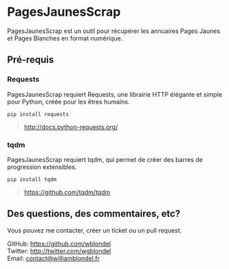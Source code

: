 # PagesJaunesScrap
PagesJaunesScrap est un outil pour récupérer les annuaires Pages Jaunes et Pages Blanches en format numérique.

## Pré-requis
### Requests
PagesJaunesScrap requiert Requests, une librairie HTTP élégante et simple pour Python, créée pour les êtres humains.

```
pip install requests
```
> http://docs.python-requests.org/

### tqdm
PagesJaunesScrap requiert tqdm, qui permet de créer des barres de progression extensibles.

```
pip install tqdm
```
> https://github.com/tqdm/tqdm

## Des questions, des commentaires, etc?
Vous pouvez me contacter, créer un ticket ou un pull request.

GitHub: https://github.com/wblondel <br/>
Twitter: http://twitter.com/wgblondel <br/>
Email: contact@williamblondel.fr
